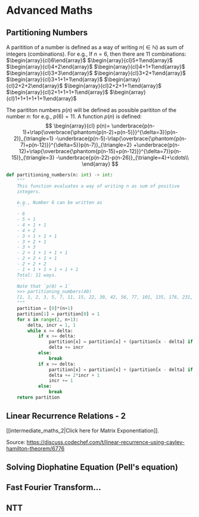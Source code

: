 # Advanced Maths
## Partitioning Numbers
A paritition of a number is defined as a way of writing $n (\in\mathbb{N})$  as sum of integers (combinations).
For e.g., 
If $n=6$, then there are $11$ combinations:
$\begin{array}{cl}6\end{array}$
$\begin{array}{cl}5+1\end{array}$
$\begin{array}{cl}4+2\end{array}$
$\begin{array}{cl}4+1+1\end{array}$
$\begin{array}{cl}3+3\end{array}$
$\begin{array}{cl}3+2+1\end{array}$
$\begin{array}{cl}3+1+1+1\end{array}$
$\begin{array}{cl}2+2+2\end{array}$
$\begin{array}{cl}2+2+1+1\end{array}$
$\begin{array}{cl}2+1+1+1+1\end{array}$
$\begin{array}{cl}1+1+1+1+1+1\end{array}$

The parititon numbers $p(n)$ will be defined as possible parititon of the number $n$: for e.g., $p(6)=11$.
A function $p(n)$ is defined:
$$
\begin{array}{cl}
p(n)=
\underbrace{p(n-1)+\rlap{\overbrace{\phantom{p(n-2)+p(n-5)}}^{\delta=3}}p(n-2)}_{\triangle=1}
-\underbrace{p(n-5)-\rlap{\overbrace{\phantom{p(n-7)+p(n-12)}}^{\delta=5}}p(n-7)}_{\triangle=2}
+\underbrace{p(n-12)+\rlap{\overbrace{\phantom{p(n-15)+p(n-12)}}^{\delta=7}}p(n-15)}_{\triangle=3}
-\underbrace{p(n-22)-p(n-26)}_{\triangle=4}+\cdots\\
\end{array}
$$
```python
def partitioning_numbers(n: int) -> int:
    """
    This function evaluates a way of writing n as sum of positive 
    integers.
    
    e.g., Number 6 can be written as
    ```
    - 6
    - 5 + 1
    - 4 + 1 + 1
    - 4 + 2
    - 3 + 1 + 1 + 1
    - 3 + 2 + 1
    - 3 + 3
    - 2 + 1 + 1 + 1 + 1
    - 2 + 2 + 1 + 1
    - 2 + 2 + 2
    - 1 + 1 + 1 + 1 + 1 + 1
    Total: 11 ways.
    ```
    Note that `p(0) = 1`
    >>> partitioning_numbers(40)
    [1, 1, 2, 3, 5, 7, 11, 15, 22, 30, 42, 56, 77, 101, 135, 176, 231, 297, 385, 490, 627, 792, 1002, 1255, 1575, 1958, 2436, 3010, 3718, 4565, 5604, 6842, 8349, 10143, 12310, 14883, 17977, 21637, 26015, 31185, 37338]
    """
    partition = [0]*(n+1)
    partition[1] = partition[0] = 1
    for x in range(2, n+1):
        delta, incr = 1, 1
        while x >= delta:
            if x >= delta:
                partition[x] = partition[x] + (partition[x - delta] if (incr & 1) else -partition[x-delta])
                delta += incr
            else:
                break
            if x >= delta:
                partition[x] = partition[x] + (partition[x - delta] if (incr & 1) else -partition[x-delta])
                delta += 2*incr + 1
                incr += 1
            else:
                break
    return partition
```

## Linear Recurrence Relations - 2
[[intermediate_maths_2|Click here for Matrix Exponentiation]].

Source: https://discuss.codechef.com/t/linear-recurrence-using-cayley-hamilton-theorem/6776


## Solving Diophatine Equation (Pell's equation)

## Fast Fourier Transform…

## NTT
